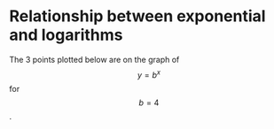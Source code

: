 # Relationship between exponential and logarithms

The 3 points plotted below are on the graph of $$y=b^x$$ for $$b=4$$.


